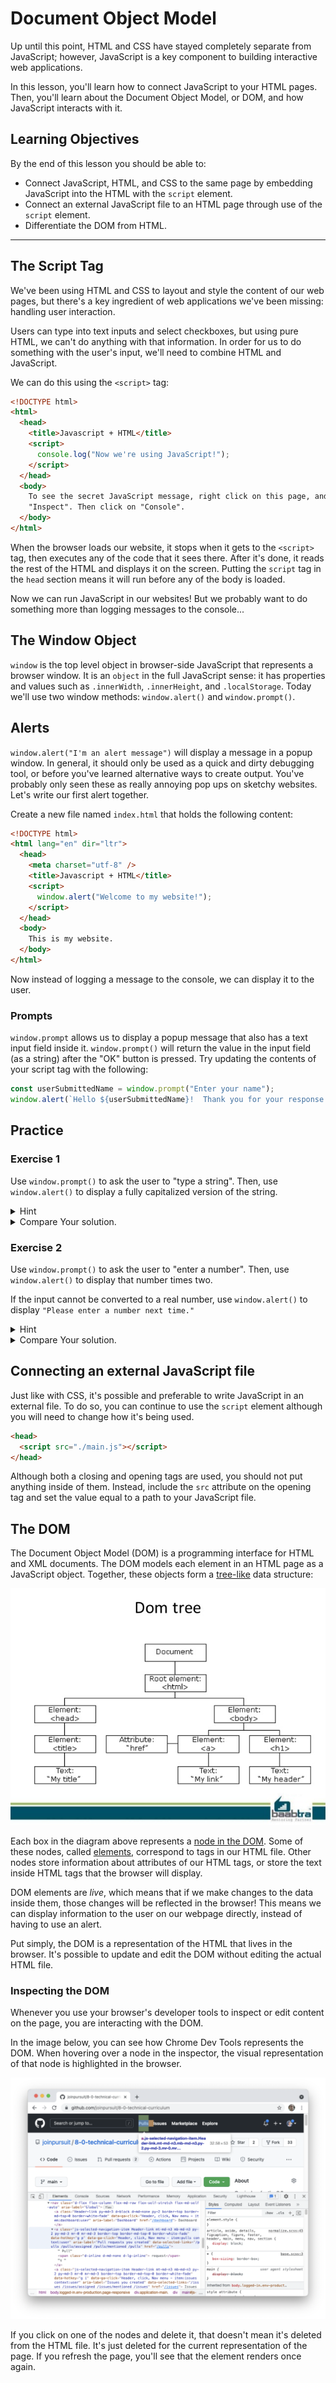 # Document Object Model

Up until this point, HTML and CSS have stayed completely separate from JavaScript; however, JavaScript is a key component to building interactive web applications.

In this lesson, you'll learn how to connect JavaScript to your HTML pages. Then, you'll learn about the Document Object Model, or DOM, and how JavaScript interacts with it.

## Learning Objectives

By the end of this lesson you should be able to:

- Connect JavaScript, HTML, and CSS to the same page by embedding JavaScript into the HTML with the `script` element.
- Connect an external JavaScript file to an HTML page through use of the `script` element.
- Differentiate the DOM from HTML.

---

## The Script Tag

We've been using HTML and CSS to layout and style the content of our web pages, but there's a key ingredient of web applications we've been missing: handling user interaction.

Users can type into text inputs and select checkboxes, but using pure HTML, we can't do anything with that information. In order for us to do something with the user's input, we'll need to combine HTML and JavaScript.

We can do this using the `<script>` tag:

```html
<!DOCTYPE html>
<html>
  <head>
    <title>Javascript + HTML</title>
    <script>
      console.log("Now we're using JavaScript!");
    </script>
  </head>
  <body>
    To see the secret JavaScript message, right click on this page, and click
    "Inspect". Then click on "Console".
  </body>
</html>
```

When the browser loads our website, it stops when it gets to the `<script>` tag, then executes any of the code that it sees there. After it's done, it reads the rest of the HTML and displays it on the screen. Putting the `script` tag in the `head` section means it will run before any of the body is loaded.

Now we can run JavaScript in our websites! But we probably want to do something more than logging messages to the console...

## The Window Object

`window` is the top level object in browser-side JavaScript that represents a browser window. It is an `object` in the full JavaScript sense: it has properties and values such as `.innerWidth`, `.innerHeight`, and `.localStorage`. Today we'll use two window methods:
`window.alert()` and `window.prompt()`.

## Alerts

`window.alert("I'm an alert message")` will display a message in a popup window. In general, it should only be used as a quick and dirty debugging tool, or before you've learned alternative ways to create output. You've probably only seen these as really annoying pop ups on sketchy websites. Let's write our first alert together.

Create a new file named `index.html` that holds the following content:

```html
<!DOCTYPE html>
<html lang="en" dir="ltr">
  <head>
    <meta charset="utf-8" />
    <title>Javascript + HTML</title>
    <script>
      window.alert("Welcome to my website!");
    </script>
  </head>
  <body>
    This is my website.
  </body>
</html>
```

Now instead of logging a message to the console, we can display it to the user.

### Prompts

`window.prompt` allows us to display a popup message that also has a text input field inside it. `window.prompt()` will return the value in the input field (as a string) after the "OK" button is pressed. Try updating the contents of your script tag with the following:

```js
const userSubmittedName = window.prompt("Enter your name");
window.alert(`Hello ${userSubmittedName}!  Thank you for your response.`);
```

## Practice

### Exercise 1

Use `window.prompt()` to ask the user to "type a string". Then, use `window.alert()` to display a fully capitalized version of the string.

<details>
<summary>Hint</summary>
What is prompt's return value?     
</details>

<details>
<summary>Compare Your solution.</summary>

```js
const string = window.prompt("Please enter a string");
window.alert(string.toUpperCase());
```

</details>

### Exercise 2

Use `window.prompt()` to ask the user to "enter a number". Then, use
`window.alert()` to display that number times two.

If the input cannot be converted to a real number, use
`window.alert()` to display `"Please enter a number next time."`

<details>
<summary>Hint</summary>
`isNaN()` can be used to tell if something is not a number
</details>

<details>
<summary>Compare Your solution.</summary>

```js
const response = window.prompt("Enter a number to be doubled!");
const number = Number(response);
let displayText = "";
if (isNaN(number)) {
  displayText = "Please enter a number next time";
} else {
  displayText = `Your doubled number is ${number * 2}`;
}
window.alert(displayText);
```

</details>

## Connecting an external JavaScript file

Just like with CSS, it's possible and preferable to write JavaScript in an external file. To do so, you can continue to use the `script` element although you will need to change how it's being used.

```html
<head>
  <script src="./main.js"></script>
</head>
```

Although both a closing and opening tags are used, you should not put anything inside of them. Instead, include the `src` attribute on the opening tag and set the value equal to a path to your JavaScript file.

## The DOM

The Document Object Model (DOM) is a programming interface for HTML and XML documents. The DOM models each element in an HTML page as a JavaScript object.
Together, these objects form a [tree-like](<https://en.wikipedia.org/wiki/Tree_(data_structure)>) data structure:

![Example of a DOM tree.](./assets/dom_tree.jpg)

Each box in the diagram above represents a [node in the DOM](https://developer.mozilla.org/en-US/docs/Web/API/Node).
Some of these nodes, called [elements](https://developer.mozilla.org/en-US/docs/Web/API/HTMLElement), correspond to tags in our HTML file.
Other nodes store information about attributes of our HTML tags, or store the text inside HTML tags that the browser will display.

DOM elements are _live_, which means that if we make changes to the data inside them, those changes will be reflected in the browser!
This means we can display information to the user on our webpage directly, instead of having to use an alert.

Put simply, the DOM is a representation of the HTML that lives in the browser. It's possible to update and edit the DOM without editing the actual HTML file.

### Inspecting the DOM

Whenever you use your browser's developer tools to inspect or edit content on the page, you are interacting with the DOM.

In the image below, you can see how Chrome Dev Tools represents the DOM. When hovering over a node in the inspector, the visual representation of that node is highlighted in the browser.

![Image of the web inspector open to the HTML tab.](./assets/inspector.png)

If you click on one of the nodes and delete it, that doesn't mean it's deleted from the HTML file. It's just deleted for the current representation of the page. If you refresh the page, you'll see that the element renders once again.
